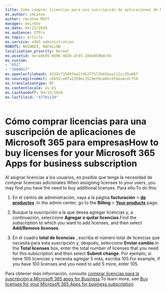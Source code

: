 ```yaml
---
title: Cómo comprar licencias para una suscripción de aplicaciones de Microsoft 365 para empresas
ms.author: cmcatee
author: cmcatee-MSFT
manager: mnirkhe
ms.date: 04/21/2020
ms.audience: ITPro
ms.topic: article
ms.service: o365-administration
ROBOTS: NOINDEX, NOFOLLOW
localization_priority: Normal
ms.assetid: 4ece4b95-0d06-4658-af45-28de859bdc9d
ms.custom:
- "652"
- "2000017"
ms.openlocfilehash: 4339c735097ea1f4b277572b65baa112cc35a087
ms.sourcegitcommit: c6692ce0fa1358ec3529e59ca0ecdfdea4cdc759
ms.translationtype: MT
ms.contentlocale: es-ES
ms.lasthandoff: 09/15/2020
ms.locfileid: "47781120"
---
```

# <a name="how-to-buy-licenses-for-your-microsoft-365-apps-for-business-subscription"></a><span data-ttu-id="ddfd9-102">Cómo comprar licencias para una suscripción de aplicaciones de Microsoft 365 para empresas</span><span class="sxs-lookup"><span data-stu-id="ddfd9-102">How to buy licenses for your Microsoft 365 Apps for business subscription</span></span>

<span data-ttu-id="ddfd9-103">Al asignar licencias a los usuarios, es posible que tenga la necesidad de comprar licencias adicionales.</span><span class="sxs-lookup"><span data-stu-id="ddfd9-103">When assigning licenses to your users, you may find you have the need to buy additional licenses.</span></span> <span data-ttu-id="ddfd9-104">Para ello:</span><span class="sxs-lookup"><span data-stu-id="ddfd9-104">To do this:</span></span>
  
1. <span data-ttu-id="ddfd9-105">En el centro de administración, vaya a la página **facturación** \> **[de productos](https://go.microsoft.com/fwlink/p/?linkid=842054)** .</span><span class="sxs-lookup"><span data-stu-id="ddfd9-105">In the admin center, go to the **Billing** \> **[Your products](https://go.microsoft.com/fwlink/p/?linkid=842054)** page.</span></span>

2. <span data-ttu-id="ddfd9-106">Busque la suscripción a la que desea agregar licencias y, a continuación, seleccione **Agregar o quitar licencias**.</span><span class="sxs-lookup"><span data-stu-id="ddfd9-106">Find the subscription to which you want to add licenses, and then select **Add/Remove licenses**.</span></span>

3. <span data-ttu-id="ddfd9-107">En el cuadro **total de licencias** , escriba el número total de licencias que necesita para esta suscripción y, después, seleccione **Enviar cambio**.</span><span class="sxs-lookup"><span data-stu-id="ddfd9-107">In the **Total licenses** box, enter the total number of licenses that you need for this subscription and then select **Submit change**.</span></span> <span data-ttu-id="ddfd9-108">Por ejemplo, si tiene 100 licencias y necesita agregar 5 más, escriba 105.</span><span class="sxs-lookup"><span data-stu-id="ddfd9-108">For example, if you have 100 licenses and you need to add 5 more, enter 105.</span></span>

<span data-ttu-id="ddfd9-109">Para obtener más información, consulte [comprar licencias para la suscripción a Microsoft 365 apps for Business](https://docs.microsoft.com/microsoft-365/commerce/licenses/buy-licenses).</span><span class="sxs-lookup"><span data-stu-id="ddfd9-109">To learn more, see [Buy licenses for your Microsoft 365 Apps for business subscription](https://docs.microsoft.com/microsoft-365/commerce/licenses/buy-licenses).</span></span>